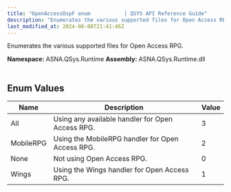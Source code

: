 ```yaml
---
title: "OpenAccessDspF enum           | QSYS API Reference Guide"
description: "Enumerates the various supported files for Open Access RPG. "
last_modified_at: 2024-08-08T21:41:46Z
---
```


Enumerates the various supported files for Open Access RPG.

**Namespace:** ASNA.QSys.Runtime
**Assembly:** ASNA.QSys.Runtime.dll
<br>
<br>

## Enum Values

| Name | Description | Value
| --- | --- | --- 
| All | Using any available handler for Open Access RPG. | 3 |
| MobileRPG | Using the MobileRPG handler for Open Access RPG. | 2 |
| None | Not using Open Access RPG. | 0 |
| Wings | Using the Wings handler for Open Access RPG. | 1 |
